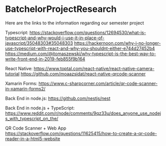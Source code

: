 # BatchelorProjectResearch

Here are the links to the information regarding our semester project

Typescript:
https://stackoverflow.com/questions/12694530/what-is-typescript-and-why-would-i-use-it-in-place-of-javascript/35048303#35048303
https://hackernoon.com/why-i-no-longer-use-typescript-with-react-and-why-you-shouldnt-either-e744d27452b4
https://medium.com/@jtomaszewski/why-typescript-is-the-best-way-to-write-front-end-in-2019-feb855f9b164

React Native:
https://www.toptal.com/react-native/react-native-camera-tutorial
https://github.com/moaazsidat/react-native-qrcode-scanner


Xamarin Forms:
https://www.c-sharpcorner.com/article/qr-code-scanner-in-xamarin-forms2/

Back End in node.js:
https://github.com/nestjs/nest

Back End in node.js + TypeScript:
https://www.reddit.com/r/node/comments/9qz33u/does_anyone_use_nodejs_with_typescript_on_the/

QR Code Scanner + Web App
https://stackoverflow.com/questions/11625415/how-to-create-a-qr-code-reader-in-a-html5-website
